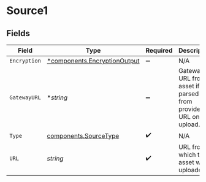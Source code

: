 # Source1


## Fields

| Field                                                                       | Type                                                                        | Required                                                                    | Description                                                                 |
| --------------------------------------------------------------------------- | --------------------------------------------------------------------------- | --------------------------------------------------------------------------- | --------------------------------------------------------------------------- |
| `Encryption`                                                                | [*components.EncryptionOutput](../../models/components/encryptionoutput.md) | :heavy_minus_sign:                                                          | N/A                                                                         |
| `GatewayURL`                                                                | **string*                                                                   | :heavy_minus_sign:                                                          | Gateway URL from asset if parsed from provided URL on upload.               |
| `Type`                                                                      | [components.SourceType](../../models/components/sourcetype.md)              | :heavy_check_mark:                                                          | N/A                                                                         |
| `URL`                                                                       | *string*                                                                    | :heavy_check_mark:                                                          | URL from which the asset was uploaded.                                      |